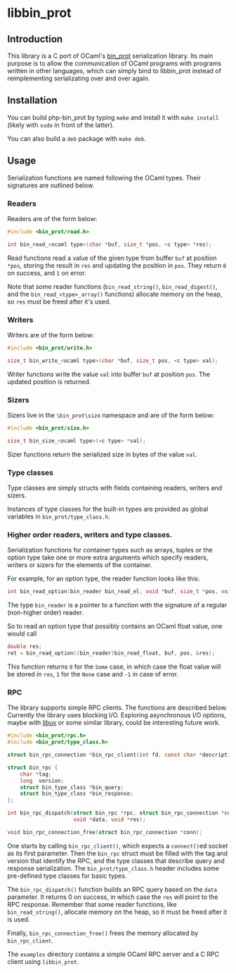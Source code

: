 # libbin\_prot

## Introduction

This library is a C port of OCaml's [bin\_prot](https://github.com/janestreet/bin_prot)
serialization library. Its main purpose is to allow the communication of OCaml
programs with programs written in other languages, which can simply bind to
libbin\_prot instead of reimplementing serializating over and over again.

## Installation

You can build php-bin\_prot by typing `make` and install it with `make install`
(likely with `sudo` in front of the latter).

You can also build a `deb` package with `make deb`.

## Usage

Serialization functions are named following the OCaml types. Their signatures
are outlined below.

### Readers

Readers are of the form below:

```c
#include <bin_prot/read.h>

int bin_read_<ocaml type>(char *buf, size_t *pos, <c type> *res);
```

Read functions read a value of the given type from buffer `buf` at position
`*pos`, storing the result in `res` and updating the position in `pos`. They
return `0` on success, and `1` on error.

Note that some reader functions (`bin_read_string()`, `bin_read_digest()`, and
the `bin_read_<type>_array()` functions) allocate memory on the heap, so `res`
must be freed after it's used.

### Writers

Writers are of the form below:

```c
#include <bin_prot/write.h>

size_t bin_write_<ocaml type>(char *buf, size_t pos, <c type> val);
```

Writer functions write the value `val` into buffer `buf` at position `pos`. The
updated position is returned.

### Sizers

Sizers live in the `\bin_prot\size` namespace and are of the form below:

```c
#include <bin_prot/size.h>

size_t bin_size_<ocaml type>(<c type> *val);
```

Sizer functions return the serialized size in bytes of the value `val`.

### Type classes

Type classes are simply structs with fields containing readers, writers and
sizers.

Instances of type classes for the built-in types are provided as global
variables in `bin_prot/type_class.h`.

### Higher order readers, writers and type classes.

Serialization functions for container types such as arrays, tuples or the option
type take one or more extra arguments which specify readers, writers or sizers
for the elements of the container.

For example, for an option type, the reader function looks like this:

```c
int bin_read_option(bin_reader bin_read_el, void *buf, size_t *pos, void *res);
```

The type `bin_reader` is a pointer to a function with the signature of a
regular (non-higher order) reader.

So to read an option type that possibly contains an OCaml float value, one
would call

```c
double res;
ret = bin_read_option((bin_reader)bin_read_float, buf, pos, &res);
```

This function returns `0` for the `Some` case, in which case the float value
will be stored in `res`, `1` for the `None` case and `-1` in case of error.

### RPC

The library supports simple RPC clients. The functions are described below.
Currently the library uses blocking I/O. Exploring asynchronous I/O options,
maybe with [libuv](https://github.com/libuv/libuv) or some similar library,
could be interesting future work.

```c
#include <bin_prot/rpc.h>
#include <bin_prot/type_class.h>

struct bin_rpc_connection *bin_rpc_client(int fd, const char *description);

struct bin_rpc {
    char *tag;
    long  version;
    struct bin_type_class *bin_query;
    struct bin_type_class *bin_response;
};

int bin_rpc_dispatch(struct bin_rpc *rpc, struct bin_rpc_connection *conn,
                     void *data, void *res);

void bin_rpc_connection_free(struct bin_rpc_connection *conn);
```

One starts by calling `bin_rpc_client()`, which expects a `connect()`ed socket
as its first parameter. Then the `bin_rpc` struct must be filled with the tag
and version that identify the RPC, and the type classes that describe query and
response serialization. The `bin_prot/type_class.h` header includes some
pre-defined type classes for basic types.

The `bin_rpc_dispatch()` function builds an RPC query based on the `data`
parameter. It returns 0 on success, in which case the `res` will point to the
RPC response. Remember that some reader functions, like `bin_read_string()`,
allocate memory on the heap, so it must be freed after it is used.

Finally, `bin_rpc_connection_free()` frees the memory allocated by
`bin_rpc_client`.

The `examples` directory contains a simple OCaml RPC server and a C RPC client
using `libbin_prot`.
